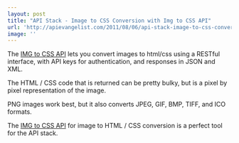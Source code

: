 ```yaml
---
layout: post
title: "API Stack - Image to CSS Conversion with Img to CSS API"
url: 'http://apievangelist.com/2011/08/06/api-stack-image-to-css-conversion-with-img-to-css-api/'
image: ''
---
```


[<img class="c1" src="http://kinlane-productions.s3.amazonaws.com/api-evangelist/imgtocss/IMG-to-API-Conversion.png" alt="" align="right" />][1]The [IMG to CSS API][1] lets you convert images to html/css using a RESTful interface, with API keys for authentication, and responses in JSON and XML.

The HTML / CSS code that is returned can be pretty bulky, but is a pixel by pixel representation of the image.

PNG images work best, but it also converts JPEG, GIF, BMP, TIFF, and ICO formats.

The [IMG to CSS API][1] for image to HTML / CSS conversion is a perfect tool for the API stack.

   [1]: http://www.imgtocss.com/

